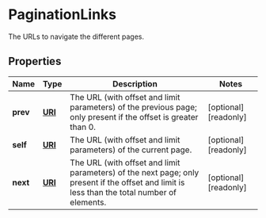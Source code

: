 

# PaginationLinks

The URLs to navigate the different pages. 
## Properties

| Name | Type | Description | Notes |
| ------------ | ------------- | ------------- | ------------- |
| **prev** | [**URI**](URI.md) | The URL (with offset and limit parameters) of the previous page; only present if the offset is greater than 0.  |  [optional] [readonly] |
| **self** | [**URI**](URI.md) | The URL (with offset and limit parameters) of the current page.  |  [optional] [readonly] |
| **next** | [**URI**](URI.md) | The URL (with offset and limit parameters) of the next page; only present if the offset and limit is less than the total number of elements.  |  [optional] [readonly] |


